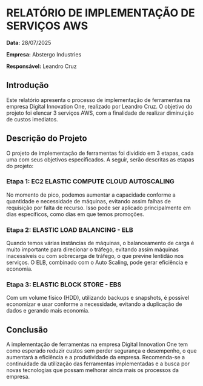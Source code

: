 <h1>RELATÓRIO DE IMPLEMENTAÇÃO DE SERVIÇOS AWS</h1>

<p><strong>Data:</strong> 28/07/2025</p>
<p><strong>Empresa:</strong> Abstergo Industries</p>
<p><strong>Responsável:</strong> Leandro Cruz</p>

<h2>Introdução</h2>
<p>Este relatório apresenta o processo de implementação de ferramentas na empresa Digital Innovation One, realizado por Leandro Cruz. O objetivo do projeto foi elencar 3 serviços AWS, com a finalidade de realizar diminuição de custos imediatos.</p>

<h2>Descrição do Projeto</h2>
<p>O projeto de implementação de ferramentas foi dividido em 3 etapas, cada uma com seus objetivos especificados. A seguir, serão descritas as etapas do projeto:</p>

<h3>Etapa 1: EC2 ELASTIC COMPUTE CLOUD AUTOSCALING</h3>
<p>No momento de pico, podemos aumentar a capacidade conforme a quantidade e necessidade de máquinas, evitando assim falhas de requisição por falta de recurso. Isso pode ser aplicado principalmente em dias específicos, como dias em que temos promoções.</p>

<h3>Etapa 2: ELASTIC LOAD BALANCING - ELB</h3>
<p>Quando temos várias instâncias de máquinas, o balanceamento de carga é muito importante para direcionar o tráfego, evitando assim máquinas inacessíveis ou com sobrecarga de tráfego, o que previne lentidão nos serviços. O ELB, combinado com o Auto Scaling, pode gerar eficiência e economia.</p>

<h3>Etapa 3: ELASTIC BLOCK STORE - EBS</h3>
<p>Com um volume físico (HDD), utilizando backups e snapshots, é possível economizar e usar conforme a necessidade, evitando a duplicação de dados e gerando mais economia.</p>

<h2>Conclusão</h2>
<p>A implementação de ferramentas na empresa Digital Innovation One tem como esperado reduzir custos sem perder segurança e desempenho, o que aumentará a eficiência e a produtividade da empresa. Recomenda-se a continuidade da utilização das ferramentas implementadas e a busca por novas tecnologias que possam melhorar ainda mais os processos da empresa.</p>
